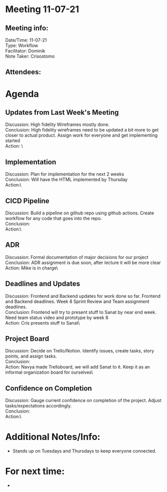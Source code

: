 # Meeting 11-07-21
## Meeting info:
Date/Time: 11-07-21\
Type: Workflow\
Facilitator: Dominik\
Note Taker: Crisostomo

Attendees:
-

# Agenda
## Updates from Last Week's Meeting
Discussion: High fidelity Wireframes mostly done. \
Conclusion: High fidelity wireframes need to be updated a bit more to get closer to actual product. Assign work for everyone and get implementing started\
Action: \

## Implementation 
Discussion: Plan for implementation for the next 2 weeks\
Conclusion: Will have the HTML implemented by Thursday\
Action:\

## CICD Pipeline
Discussion: Build a pipeline on github repo using github actions. Create workflow for any code that goes into the repo.\
Conclusion:\
Action:\

## ADR
Discussion: Formal documentation of major decisions for our project\
Conclusion: ADR assignment is due soon, after lecture it will be more clear\
Action: Mike is in charge\

## Deadlines and Updates
Discussion: Frontend and Backend updates for work done so far. Frontend and Backend deadlines. Week 8 Sprint Review and Team assignment deadlines.\
Conclusion: Frontend will try to present stuff to Sanat by near end week. Need team status video and prototype by week 8\
Action: Cris presents stuff to Sanat\

## Project Board
Discussion: Decide on Trello/Notion. Identify issues, create tasks, story points, and assign tasks. \
Conclusion:\
Action: Navya made Trelloboard, we will add Sanat to it. Keep it as an informal organization board for ourselves\

## Confidence on Completion
Discussion: Gauge current confidence on completion of the project. Adjust tasks/expectations accordingly.\
Conclusion:\
Action:\


# Additional Notes/Info:
- Stands up on Tuesdays and Thursdays to keep everyone connected.

# For next time:
- 
